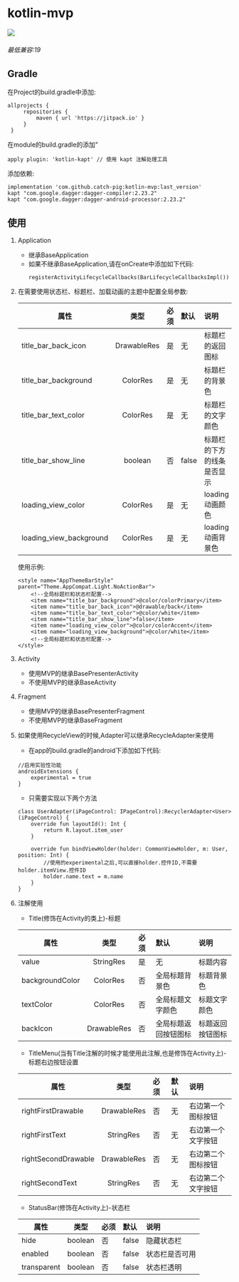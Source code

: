 # kotlin-mvp
[![](https://jitpack.io/v/catch-pig/kotlin-mvp.svg)](https://jitpack.io/#catch-pig/kotlin-mvp)

###### 最低兼容:19
## Gradle
在Project的build.gradle中添加:
   ```
   allprojects {
    	repositories {
    		maven { url 'https://jitpack.io' }
    	}
    }
   ```
在module的build.gradle的添加"
```
apply plugin: 'kotlin-kapt' // 使用 kapt 注解处理工具
```
添加依赖:
```
implementation 'com.github.catch-pig:kotlin-mvp:last_version'
kapt "com.google.dagger:dagger-compiler:2.23.2"
kapt "com.google.dagger:dagger-android-processor:2.23.2"
```
## 使用

1. Application
     * 继承BaseApplication
     * 如果不继承BaseApplication,请在onCreate中添加如下代码:
        ```
        registerActivityLifecycleCallbacks(BarLifecycleCallbacksImpl())
        ```
2. 在需要使用状态栏、标题栏、加载动画的主题中配置全局参数:
    
    |属性|类型|必须|默认|说明|
    |---|:---:|:---|:---|:---|
    |title_bar_back_icon|DrawableRes|是|无|标题栏的返回图标|
    |title_bar_background|ColorRes|是|无|标题栏的背景色|
    |title_bar_text_color|ColorRes|是|无|标题栏的文字颜色|
    |title_bar_show_line|boolean|否|false|标题栏的下方的线条是否显示|
    |loading_view_color|ColorRes|是|无|loading动画颜色|
    |loading_view_background|ColorRes|是|无|loading动画背景色|

    使用示例:
    ```
    <style name="AppThemeBarStyle" parent="Theme.AppCompat.Light.NoActionBar">
        <!--全局标题栏和状态栏配置-->
        <item name="title_bar_background">@color/colorPrimary</item>
        <item name="title_bar_back_icon">@drawable/back</item>
        <item name="title_bar_text_color">@color/white</item>
        <item name="title_bar_show_line">false</item>
        <item name="loading_view_color">@color/colorAccent</item>
        <item name="loading_view_background">@color/white</item>
        <!--全局标题栏和状态栏配置-->
    </style>
    ```
3. Activity
    * 使用MVP的继承BasePresenterActivity
    * 不使用MVP的继承BaseActivity
4. Fragment
    * 使用MVP的继承BasePresenterFragment
    * 不使用MVP的继承BaseFragment
5. 如果使用RecycleView的时候,Adapter可以继承RecycleAdapter来使用
    * 在app的build.gradle的android下添加如下代码:
    ```
    //启用实验性功能
    androidExtensions {
        experimental = true
    }
    ```
    * 只需要实现以下两个方法
    ```
    class UserAdapter(iPageControl: IPageControl):RecyclerAdapter<User>(iPageControl) {
        override fun layoutId(): Int {
            return R.layout.item_user
        }
    
        override fun bindViewHolder(holder: CommonViewHolder, m: User, position: Int) {
            //使用的experimental之后,可以直接holder.控件ID,不需要holder.itemView.控件ID
            holder.name.text = m.name
        }
    }
    ```
6. 注解使用
    * Title(修饰在Activity的类上)-标题
    
    |属性|类型|必须|默认|说明|
    |---|:---:|:---|:---|:---|
    |value|StringRes|是|无|标题内容|
    |backgroundColor|ColorRes|否|全局标题背景色|标题背景色|
    |textColor|ColorRes|否|全局标题文字颜色|标题文字颜色|
    |backIcon|DrawableRes|否|全局标题返回按钮图标|标题返回按钮图标|

    * TitleMenu(当有Title注解的时候才能使用此注解,也是修饰在Activity上)-标题右边按钮设置
    
    |属性|类型|必须|默认|说明|
    |---|:---:|:---|:---|:---|
    |rightFirstDrawable|DrawableRes|否|无|右边第一个图标按钮|
    |rightFirstText|StringRes|否|无|右边第一个文字按钮|
    |rightSecondDrawable|DrawableRes|否|无|右边第二个图标按钮|
    |rightSecondText|StringRes|否|无|右边第二个文字按钮|
    
    * StatusBar(修饰在Activity上)-状态栏
    
    |属性|类型|必须|默认|说明|
    |---|:---:|:---|:---|:---|
    |hide|boolean|否|false|隐藏状态栏|
    |enabled|boolean|否|false|状态栏是否可用|
    |transparent|boolean|否|false|状态栏透明|
    